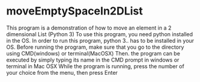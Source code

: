 # moveEmptySpaceIn2DList
This program is a demonstration of how to move an element in a 2 dimensional List (Python 3)
To use this program, you need python installed in the OS.
In order to run this program, python 3.. has to be installed in your OS.
Before running the program, make sure that you go to the directory using CMD(windows) or terminal(MacOSX)
Then. the program can be executed by simply typing its name in the CMD prompt in windows or terminal in Mac OSX
While the program is running, press the number of your choice from the menu, then press Enter

